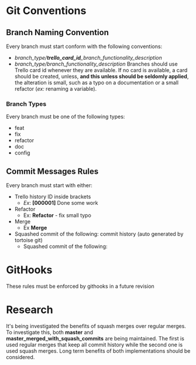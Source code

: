 # Git Conventions

## Branch Naming Convention

Every branch must start conform with the following conventions:
 - *branch_type/**trello_card_id**_branch_functionality_description*
- *branch_type/branch_functionality_description*
Branches should use Trello card id whenever they are available. If no card is available, a card should be created, unless, **and this unless should be seldomly applied**, the alteration is small, such as a typo on a documentation or a small refactor (*ex:* renaming a variable).

### Branch Types

Every branch must be one of the following types:
 - feat
 - fix
 - refactor
 - doc
 - config

## Commit Messages Rules

Every branch  must start with either:
 - Trello history ID inside brackets
    - *Ex*: **[000001]** Done some work
  - Refactor
      - Ex: **Refactor**  - fix small typo
  - Merge
      - Ex **Merge** 
 - Squashed commit of the following: commit history (auto generated by tortoise git)
     - Squashed commit of the following: 
    
# GitHooks

These rules must be enforced by githooks in a future revision

# Research

It's being investigated the benefits of squash merges over regular merges.
To investigate this, both **master** and **master_merged_with_squash_commits** are being maintained. The first is used regular merges that keep all commit history while the second one is used squash merges. Long term benefits of both implementations should be considered.